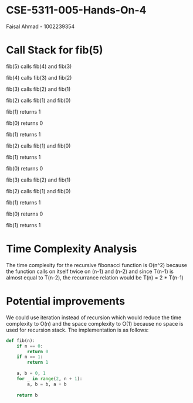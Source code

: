 # CSE-5311-005-Hands-On-4
Faisal Ahmad - 1002239354

# Call Stack for fib(5)

fib(5) calls fib(4) and fib(3)

fib(4) calls fib(3) and fib(2)

fib(3) calls fib(2) and fib(1)

fib(2) calls fib(1) and fib(0)

fib(1) returns 1

fib(0) returns 0

fib(1) returns 1

fib(2) calls fib(1) and fib(0)

fib(1) returns 1

fib(0) returns 0

fib(3) calls fib(2) and fib(1)

fib(2) calls fib(1) and fib(0)

fib(1) returns 1

fib(0) returns 0

fib(1) returns 1

# Time Complexity Analysis
The time complexity for the recursive fibonacci function is O(n^2) because the function calls on itself twice on (n-1) and (n-2) and since T(n-1) is almost equal to T(n-2), the recurrance relation would be T(n) = 2 * T(n-1)


# Potential improvements 
We could use iteration instead of recursion which would reduce the time complexity to O(n) and the space complexity to O(1) because no space is used for recursion stack. The implementation is as follows: 

```python
def fib(n):
    if n == 0:
        return 0
    if n == 1:
        return 1
    
    a, b = 0, 1
    for _ in range(2, n + 1):
        a, b = b, a + b
    
    return b
